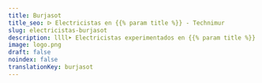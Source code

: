 ```yaml
---
title: Burjasot
title_seo: ᐅ Electricistas en {{% param title %}} - Technimur
slug: electricistas-burjasot
description: llll➤ Electricistas experimentados en {{% param title %}} para todas tus necesidades eléctricas. Servicio rápido, eficaz y de confianza ✅ ¡Contáctanos!
image: logo.png
draft: false
noindex: false
translationKey: burjasot
---
```

